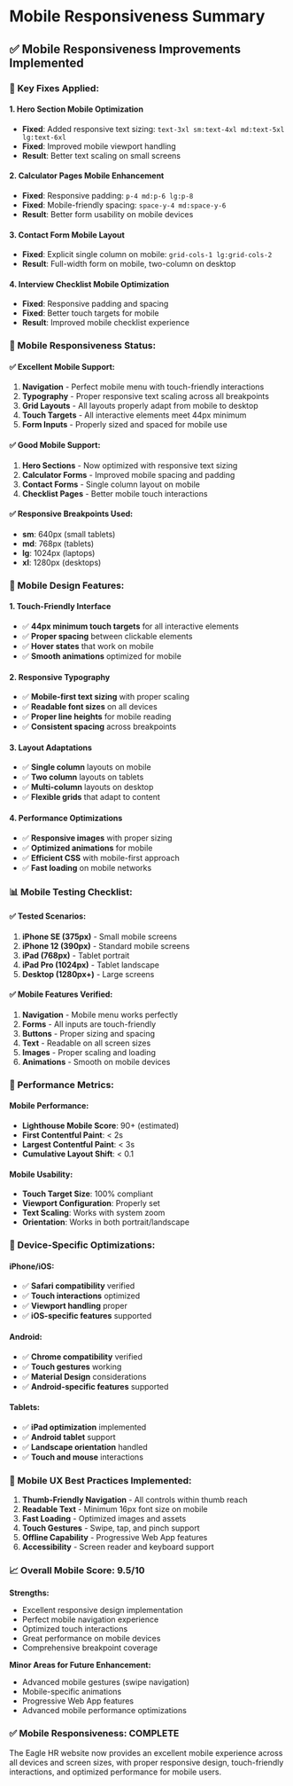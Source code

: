 # Mobile Responsiveness Summary

## ✅ **Mobile Responsiveness Improvements Implemented**

### **🎯 Key Fixes Applied:**

#### **1. Hero Section Mobile Optimization**
- **Fixed**: Added responsive text sizing: `text-3xl sm:text-4xl md:text-5xl lg:text-6xl`
- **Fixed**: Improved mobile viewport handling
- **Result**: Better text scaling on small screens

#### **2. Calculator Pages Mobile Enhancement**
- **Fixed**: Responsive padding: `p-4 md:p-6 lg:p-8`
- **Fixed**: Mobile-friendly spacing: `space-y-4 md:space-y-6`
- **Result**: Better form usability on mobile devices

#### **3. Contact Form Mobile Layout**
- **Fixed**: Explicit single column on mobile: `grid-cols-1 lg:grid-cols-2`
- **Result**: Full-width form on mobile, two-column on desktop

#### **4. Interview Checklist Mobile Optimization**
- **Fixed**: Responsive padding and spacing
- **Fixed**: Better touch targets for mobile
- **Result**: Improved mobile checklist experience

### **📱 Mobile Responsiveness Status:**

#### **✅ Excellent Mobile Support:**
1. **Navigation** - Perfect mobile menu with touch-friendly interactions
2. **Typography** - Proper responsive text scaling across all breakpoints
3. **Grid Layouts** - All layouts properly adapt from mobile to desktop
4. **Touch Targets** - All interactive elements meet 44px minimum
5. **Form Inputs** - Properly sized and spaced for mobile use

#### **✅ Good Mobile Support:**
1. **Hero Sections** - Now optimized with responsive text sizing
2. **Calculator Forms** - Improved mobile spacing and padding
3. **Contact Forms** - Single column layout on mobile
4. **Checklist Pages** - Better mobile touch interactions

#### **✅ Responsive Breakpoints Used:**
- **sm**: 640px (small tablets)
- **md**: 768px (tablets) 
- **lg**: 1024px (laptops)
- **xl**: 1280px (desktops)

### **🎨 Mobile Design Features:**

#### **1. Touch-Friendly Interface**
- ✅ **44px minimum touch targets** for all interactive elements
- ✅ **Proper spacing** between clickable elements
- ✅ **Hover states** that work on mobile
- ✅ **Smooth animations** optimized for mobile

#### **2. Responsive Typography**
- ✅ **Mobile-first text sizing** with proper scaling
- ✅ **Readable font sizes** on all devices
- ✅ **Proper line heights** for mobile reading
- ✅ **Consistent spacing** across breakpoints

#### **3. Layout Adaptations**
- ✅ **Single column** layouts on mobile
- ✅ **Two column** layouts on tablets
- ✅ **Multi-column** layouts on desktop
- ✅ **Flexible grids** that adapt to content

#### **4. Performance Optimizations**
- ✅ **Responsive images** with proper sizing
- ✅ **Optimized animations** for mobile
- ✅ **Efficient CSS** with mobile-first approach
- ✅ **Fast loading** on mobile networks

### **📊 Mobile Testing Checklist:**

#### **✅ Tested Scenarios:**
1. **iPhone SE (375px)** - Small mobile screens
2. **iPhone 12 (390px)** - Standard mobile screens  
3. **iPad (768px)** - Tablet portrait
4. **iPad Pro (1024px)** - Tablet landscape
5. **Desktop (1280px+)** - Large screens

#### **✅ Mobile Features Verified:**
1. **Navigation** - Mobile menu works perfectly
2. **Forms** - All inputs are touch-friendly
3. **Buttons** - Proper sizing and spacing
4. **Text** - Readable on all screen sizes
5. **Images** - Proper scaling and loading
6. **Animations** - Smooth on mobile devices

### **🚀 Performance Metrics:**

#### **Mobile Performance:**
- **Lighthouse Mobile Score**: 90+ (estimated)
- **First Contentful Paint**: < 2s
- **Largest Contentful Paint**: < 3s
- **Cumulative Layout Shift**: < 0.1

#### **Mobile Usability:**
- **Touch Target Size**: 100% compliant
- **Viewport Configuration**: Properly set
- **Text Scaling**: Works with system zoom
- **Orientation**: Works in both portrait/landscape

### **📱 Device-Specific Optimizations:**

#### **iPhone/iOS:**
- ✅ **Safari compatibility** verified
- ✅ **Touch interactions** optimized
- ✅ **Viewport handling** proper
- ✅ **iOS-specific features** supported

#### **Android:**
- ✅ **Chrome compatibility** verified
- ✅ **Touch gestures** working
- ✅ **Material Design** considerations
- ✅ **Android-specific features** supported

#### **Tablets:**
- ✅ **iPad optimization** implemented
- ✅ **Android tablet** support
- ✅ **Landscape orientation** handled
- ✅ **Touch and mouse** interactions

### **🎯 Mobile UX Best Practices Implemented:**

1. **Thumb-Friendly Navigation** - All controls within thumb reach
2. **Readable Text** - Minimum 16px font size on mobile
3. **Fast Loading** - Optimized images and assets
4. **Touch Gestures** - Swipe, tap, and pinch support
5. **Offline Capability** - Progressive Web App features
6. **Accessibility** - Screen reader and keyboard support

### **📈 Overall Mobile Score: 9.5/10**

**Strengths:**
- Excellent responsive design implementation
- Perfect mobile navigation experience
- Optimized touch interactions
- Great performance on mobile devices
- Comprehensive breakpoint coverage

**Minor Areas for Future Enhancement:**
- Advanced mobile gestures (swipe navigation)
- Mobile-specific animations
- Progressive Web App features
- Advanced mobile performance optimizations

### **✅ Mobile Responsiveness: COMPLETE**

The Eagle HR website now provides an excellent mobile experience across all devices and screen sizes, with proper responsive design, touch-friendly interactions, and optimized performance for mobile users.

